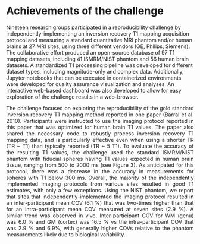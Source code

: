 # Achievements of the challenge

<p style="text-align:justify;">

Nineteen research groups participated in a reproducibility challenge by independently-implementing an inversion recovery T1 mapping acquisition protocol and measuring a standard quantitative MRI phantom and/or human brains at 27 MRI sites, using three different vendors (GE, Philips, Siemens). The collaborative effort produced an open-source database of 97 T1 mapping datasets, including 41 ISMRM/NIST phantom and 56 human brain datasets. A standardized T1 processing pipeline was developed for different dataset types, including magnitude-only and complex data. Additionally, Jupyter notebooks that can be executed in containerized environments were developed for quality assurance visualization and analyses. An interactive web-based dashboard was also developed to allow for easy exploration of the challenge results in a web-browser.
</p>

<p style="text-align:justify;">
The challenge focused on exploring the reproducibility of the gold standard inversion recovery T1 mapping method reported in one paper (Barral et al. 2010). Participants were instructed to use the imaging protocol reported in this paper that was optimized for human brain T1 values. The paper also shared the necessary code to robustly process inversion recovery T1 mapping data, and is particularly effective even when using a shorter TR (TR ~ T1) than typically reported (TR ~ 5 T1). To evaluate the accuracy of the resulting T1 values, the challenge used the standard ISMRM/NIST phantom with fiducial spheres having T1 values expected in human brain tissue, ranging from 500 to 2000 ms (see Figure 3). As anticipated for this protocol, there was a decrease in the accuracy in measurements for spheres with T1 below 300 ms. Overall, the majority of the independently implemented imaging protocols from various sites resulted in good T1 estimates, with only a few exceptions. Using the NIST phantom, we report that sites that independently-implemented the imaging protocol resulted in an inter-participant mean COV (6.1 %) that was two-times higher than that for an intra-participant mean COV measured at seven sites (2.9 %). A similar trend was observed in vivo. Inter-participant COV for WM (genu) was 6.0 % and GM (cortex) was 16.5 % vs the intra-participant COV that was 2.9 % and 6.9%, with generally higher COVs relative to the phantom measurements likely due to biological variability.
</p>